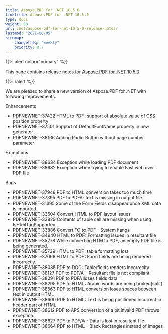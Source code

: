 ```yaml
---
title: Aspose.PDF for .NET 10.5.0
linktitle: Aspose.PDF for .NET 10.5.0
type: docs
weight: 60
url: /net/aspose-pdf-for-net-10-5-0-release-notes/
lastmod: "2021-06-05"
sitemap:
    changefreq: "weekly"
    priority: 0.7
---
```


{{% alert color="primary" %}}

This page contains release notes for [Aspose.PDF for .NET 10.5.0](https://downloads.aspose.com/pdf/net/new-releases/aspose.pdf-for-.net-10.5.0/)

{{% /alert %}}

We are pleased to share a new version of Aspose.PDF for .NET with following improvements.

Enhancements

- PDFNEWNET-37422 HTML to PDF: support of absolute value of CSS position property
- PDFNEWNET-37501 Support of DefaultFontName property in new generator
- PDFNEWNET-38166 Adding Radio Button without page number parameter

Exceptions

- PDFNEWNET-38634 Exception while loading PDF document
- PDFNEWNET-38682 Exception when trying to enable Fast web over PDF file

Bugs

- PDFNEWNET-37948 PDF to HTML conversion takes too much time
- PDFNEWNET-37395 PDF to PDFA: text is missing in output file
- PDFNEWNET-31395 Some of the Form Fields disappear once XML data is imported
- PDFNEWNET-33504 Convert HTML to PDF layout issues
- PDFNEWNET-33829 Contents of table cell are missing when using IsHtmlTagSupported
- PDFNEWNET-33886 Convert FO to PDF - System hangs
- PDFNEWNET-34940 HTML to PDF: Formatting issues in resultant file
- PDFNEWNET-35278 While converting HTM to PDF, an empty PDF file is being generated.
- PDFNEWNET-35739 HTML to PDF: table formatting lost
- PDFNEWNET-37066 HTML to PDF: Form fields are being rendered incorrectly.
- PDFNEWNET-38085 PDF to DOC: Table/fields renders incorreclty
- PDFNEWNET-38127 PDF to PDF/A - Resultant file is not compliant
- PDFNEWNET-38291 PDF to PDFA loses fields data
- PDFNEWNET-38295 PDF to HTML: Arabic words are being broken(split)
- PDFNEWNET-38563 PDF to HTML conversion loses spaces between text in output HTML
- PDFNEWNET-38600 PDF to HTML: Text is being positioned incorrect in header part of HTML
- PDFNEWNET-38612 PDF to APS conversion of a bit invalid PDF throws exception.
- PDFNEWNET-38627 PDF to PDF/A - Data is lost in resultant file
- PDFNEWNET-38664 PDF to HTML - Black Rectangles instead of images
